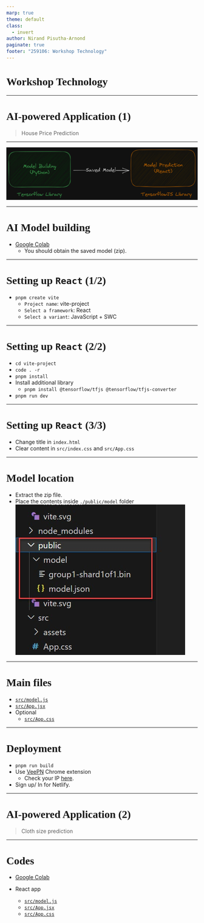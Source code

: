 ```yaml
---
marp: true
theme: default
class:
  - invert
author: Nirand Pisutha-Arnond
paginate: true
footer: "259106: Workshop Technology"
---
```


<style>
@import url('https://fonts.googleapis.com/css2?family=Prompt:ital,wght@0,100;0,300;0,400;0,700;1,100;1,300;1,400;1,700&display=swap');

    :root {
    font-family: Prompt;
    --hl-color: #D57E7E;
}
h1 {
  font-family: Prompt
}
</style>

# Workshop Technology

---

# AI-powered Application (1)

> House Price Prediction

---

![](./img/overview.png)

---

# AI Model building

- [Google Colab](https://colab.research.google.com/drive/13v4HuX0ejV9tLzYQfoytZR_KizRm6-D8?usp=sharing)
  - You should obtain the saved model (zip).

---

# Setting up `React` (1/2)

- `pnpm create vite`
  - `Project name`: vite-project
  - `Select a framework`: React
  - `Select a variant`: JavaScript + SWC

---

# Setting up `React` (2/2)

- `cd vite-project`
- `code . -r`
- `pnpm install`
- Install additional library
  - `pnpm install @tensorflow/tfjs @tensorflow/tfjs-converter`
- `pnpm run dev`

---

# Setting up `React` (3/3)

- Change title in `index.html`
- Clear content in `src/index.css` and `src/App.css`

---

# Model location

- Extract the zip file.
- Place the contents inside `./public/model` folder
  ![bg right:30% contain](./img/model_folder.jpg)

---

# Main files

- [`src/model.js`](https://gist.github.com/nnnpooh/67abbc8d663378d00e2d5a403610508e#file-model-js)
- [`src/App.jsx`](https://gist.github.com/nnnpooh/67abbc8d663378d00e2d5a403610508e#file-app-jsx)
- Optional
  - [`src/App.css`](https://gist.github.com/nnnpooh/67abbc8d663378d00e2d5a403610508e#file-app-css)

---

# Deployment

- `pnpm run build`
- Use [VeePN](https://chromewebstore.google.com/detail/free-vpn-for-chrome-vpn-p/majdfhpaihoncoakbjgbdhglocklcgno) Chrome extension
  - Check your IP [here](https://whatismyipaddress.com/).
- Sign up/ In for Netlify.

---

# AI-powered Application (2)

> Cloth size prediction

---

# Codes

- [Google Colab](https://colab.research.google.com/drive/1UYdUzYZK-fTz6MYNvM-SCsUcxpcrYT5Z?usp=sharing)

- React app
  - [`src/model.js`](https://gist.github.com/nnnpooh/87e958874930c8e4ac743b951b11b092#file-model-js)
  - [`src/App.jsx`](https://gist.github.com/nnnpooh/87e958874930c8e4ac743b951b11b092#file-app-jsx)
  - [`src/App.css`](https://gist.github.com/nnnpooh/87e958874930c8e4ac743b951b11b092#file-app-css)

